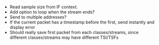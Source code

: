 * Read sample size from IF context.
* Add option to loop when the stream ends?
* Send to multiple addresses?
* If the current packet has a timestamp before the first, send instantly and display error
* Should really save first packet from each classes/streams, since different classes/streams may have different TSI/TSFs
